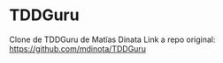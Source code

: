 # TDDGuru
Clone de TDDGuru de Matías Dinata
Link a repo original: https://github.com/mdinota/TDDGuru
